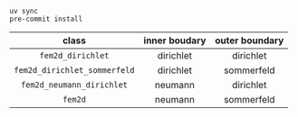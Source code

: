 ```
uv sync
pre-commit install
```


|           class            | inner boudary | outer boundary |
| :------------------------: | :-----------: | :------------: |
|`fem2d_dirichlet`           |   dirichlet   |   dirichlet    |
|`fem2d_dirichlet_sommerfeld`|   dirichlet   |   sommerfeld   |
|`fem2d_neumann_dirichlet`   |    neumann    |   dirichlet    |
|`fem2d`                     |    neumann    |   sommerfeld   |
